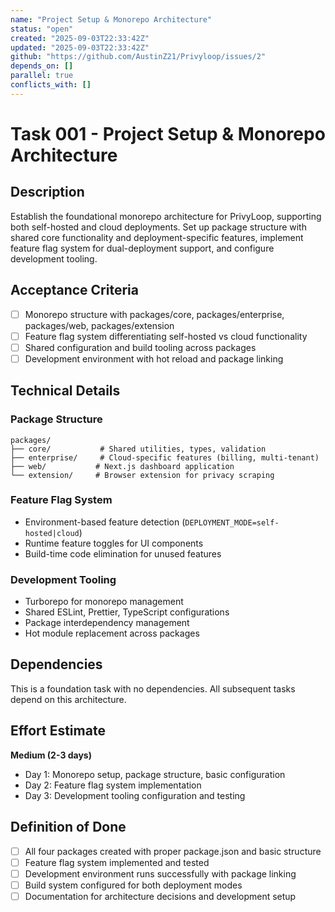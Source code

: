 ```yaml
---
name: "Project Setup & Monorepo Architecture"
status: "open"
created: "2025-09-03T22:33:42Z"
updated: "2025-09-03T22:33:42Z"
github: "https://github.com/AustinZ21/Privyloop/issues/2"
depends_on: []
parallel: true
conflicts_with: []
---
```


# Task 001 - Project Setup & Monorepo Architecture

## Description

Establish the foundational monorepo architecture for PrivyLoop, supporting both self-hosted and cloud deployments. Set up package structure with shared core functionality and deployment-specific features, implement feature flag system for dual-deployment support, and configure development tooling.

## Acceptance Criteria

- [ ] Monorepo structure with packages/core, packages/enterprise, packages/web, packages/extension
- [ ] Feature flag system differentiating self-hosted vs cloud functionality
- [ ] Shared configuration and build tooling across packages
- [ ] Development environment with hot reload and package linking

## Technical Details

### Package Structure
```
packages/
├── core/           # Shared utilities, types, validation
├── enterprise/     # Cloud-specific features (billing, multi-tenant)
├── web/           # Next.js dashboard application
└── extension/     # Browser extension for privacy scraping
```

### Feature Flag System
- Environment-based feature detection (`DEPLOYMENT_MODE=self-hosted|cloud`)
- Runtime feature toggles for UI components
- Build-time code elimination for unused features

### Development Tooling
- Turborepo for monorepo management
- Shared ESLint, Prettier, TypeScript configurations
- Package interdependency management
- Hot module replacement across packages

## Dependencies

This is a foundation task with no dependencies. All subsequent tasks depend on this architecture.

## Effort Estimate

**Medium (2-3 days)**
- Day 1: Monorepo setup, package structure, basic configuration
- Day 2: Feature flag system implementation
- Day 3: Development tooling configuration and testing

## Definition of Done

- [ ] All four packages created with proper package.json and basic structure
- [ ] Feature flag system implemented and tested
- [ ] Development environment runs successfully with package linking
- [ ] Build system configured for both deployment modes
- [ ] Documentation for architecture decisions and development setup